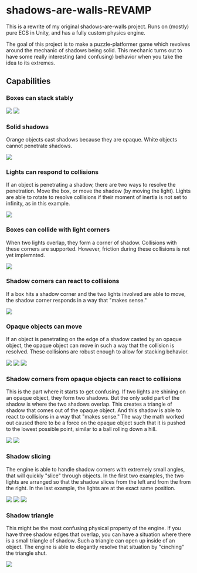 # shadows-are-walls-REVAMP
This is a rewrite of my original shadows-are-walls project. Runs on (mostly) pure ECS in Unity, and has a fully custom physics engine. 

The goal of this project is to make a puzzle-platformer game which revolves around the mechanic of shadows being solid. This mechanic turns out to have some really interesting (and confusing) behavior when you take the idea to its extremes.


## Capabilities

### Boxes can stack stably

![](https://github.com/EricPendergast/shadows-are-walls-REVAMP/blob/main/Gifs/1.gif)
![](https://github.com/EricPendergast/shadows-are-walls-REVAMP/blob/main/Gifs/2.gif)

### Solid shadows

Orange objects cast shadows because they are opaque. White objects cannot penetrate shadows.

![](https://github.com/EricPendergast/shadows-are-walls-REVAMP/blob/main/Gifs/3.gif)

### Lights can respond to collisions

If an object is penetrating a shadow, there are two ways to resolve the penetration. Move the box, or move the shadow (by moving the light). Lights are able to rotate to resolve collisions if their moment of inertia is not set to infinity, as in this example.

![](https://github.com/EricPendergast/shadows-are-walls-REVAMP/blob/main/Gifs/4.gif)

### Boxes can collide with light corners

When two lights overlap, they form a corner of shadow. Collisions with these corners are supported. However, friction during these collisions is not yet implemnted.

![](https://github.com/EricPendergast/shadows-are-walls-REVAMP/blob/main/Gifs/5.gif)

### Shadow corners can react to collisions

If a box hits a shadow corner and the two lights involved are able to move, the shadow corner responds in a way that "makes sense."

![](https://github.com/EricPendergast/shadows-are-walls-REVAMP/blob/main/Gifs/6.gif)

### Opaque objects can move

If an object is penetrating on the edge of a shadow casted by an opaque object, the opaque object can move in such a way that the collision is resolved. These collisions are robust enough to allow for stacking behavior.

![](https://github.com/EricPendergast/shadows-are-walls-REVAMP/blob/main/Gifs/7.gif)
![](https://github.com/EricPendergast/shadows-are-walls-REVAMP/blob/main/Gifs/8.gif)
![](https://github.com/EricPendergast/shadows-are-walls-REVAMP/blob/main/Gifs/9.gif)

### Shadow corners from opaque objects can react to collisions

This is the part where it starts to get confusing. If two lights are shining on an opaque object, they form two shadows. But the only solid part of the shadow is where the two shadows overlap. This creates a triangle of shadow that comes out of the opaque object. And this shadow is able to react to collisions in a way that "makes sense." The way the math worked out caused there to be a force on the opaque object such that it is pushed to the lowest possible point, similar to a ball rolling down a hill.

![](https://github.com/EricPendergast/shadows-are-walls-REVAMP/blob/main/Gifs/10.gif)
![](https://github.com/EricPendergast/shadows-are-walls-REVAMP/blob/main/Gifs/11.gif)

### Shadow slicing

The engine is able to handle shadow corners with extremely small angles, that will quickly "slice" through objects. In the first two examples, the two lights are arranged so that the shadow slices from the left and from the from the right. In the last example, the lights are at the exact same position. 

![](https://github.com/EricPendergast/shadows-are-walls-REVAMP/blob/main/Gifs/12.gif)
![](https://github.com/EricPendergast/shadows-are-walls-REVAMP/blob/main/Gifs/13.gif)
![](https://github.com/EricPendergast/shadows-are-walls-REVAMP/blob/main/Gifs/13.5.gif)

### Shadow triangle

This might be the most confusing physical property of the engine. If you have three shadow edges that overlap, you can have a situation where there is a small triangle of shadow. Such a triangle can open up inside of an object. The engine is able to elegantly resolve that situation by "cinching" the triangle shut.

![](https://github.com/EricPendergast/shadows-are-walls-REVAMP/blob/main/Gifs/14.gif)
